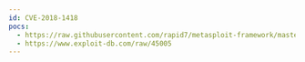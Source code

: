 ```yaml
---
id: CVE-2018-1418
pocs:
  - https://raw.githubusercontent.com/rapid7/metasploit-framework/master/modules/exploits/linux/http/ibm_qradar_unauth_rce.rb
  - https://www.exploit-db.com/raw/45005
---
```

